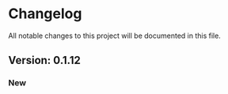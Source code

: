 # Changelog

All notable changes to this project will be documented in this file.

## Version: 0.1.12

### New



